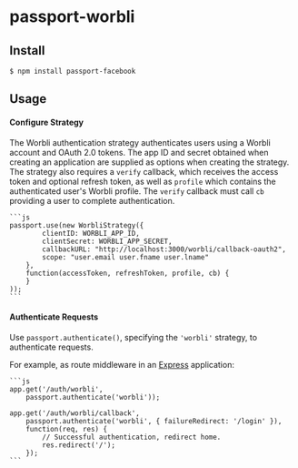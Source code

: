 # passport-worbli

## Install

    $ npm install passport-facebook

## Usage

#### Configure Strategy

The Worbli authentication strategy authenticates users using a Worbli
account and OAuth 2.0 tokens. The app ID and secret obtained when creating an
application are supplied as options when creating the strategy. The strategy
also requires a `verify` callback, which receives the access token and optional
refresh token, as well as `profile` which contains the authenticated user's
Worbli profile. The `verify` callback must call `cb` providing a user to
complete authentication.

    ```js
    passport.use(new WorbliStrategy({
            clientID: WORBLI_APP_ID,
            clientSecret: WORBLI_APP_SECRET,
            callbackURL: "http://localhost:3000/worbli/callback-oauth2",
            scope: "user.email user.fname user.lname"
        },
        function(accessToken, refreshToken, profile, cb) {
        }
    ));
    ```

#### Authenticate Requests

Use `passport.authenticate()`, specifying the `'worbli'` strategy, to
authenticate requests.

For example, as route middleware in an [Express](http://expressjs.com/)
application:

    ```js
    app.get('/auth/worbli',
        passport.authenticate('worbli'));

    app.get('/auth/worbli/callback',
        passport.authenticate('worbli', { failureRedirect: '/login' }),
        function(req, res) {
            // Successful authentication, redirect home.
            res.redirect('/');
        });
    ```
